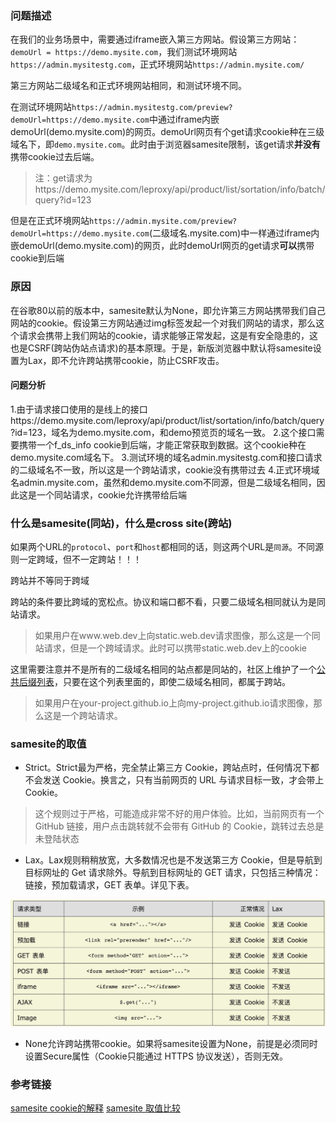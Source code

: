 ### 问题描述
在我们的业务场景中，需要通过iframe嵌入第三方网站。假设第三方网站：`demoUrl = https://demo.mysite.com`，我们测试环境网站`https://admin.mysitestg.com`，正式环境网站`https://admin.mysite.com/`

第三方网站二级域名和正式环境网站相同，和测试环境不同。

在测试环境网站`https://admin.mysitestg.com/preview?demoUrl=https://demo.mysite.com`中通过iframe内嵌demoUrl(demo.mysite.com)的网页。demoUrl网页有个get请求cookie种在三级域名下，即`demo.mysite.com`。此时由于浏览器samesite限制，该get请求**并没有**携带cookie过去后端。

>注：get请求为https://demo.mysite.com/leproxy/api/product/list/sortation/info/batch/query?id=123

但是在正式环境网站`https://admin.mysite.com/preview?demoUrl=https://demo.mysite.com`(二级域名.mysite.com)中一样通过iframe内嵌demoUrl(demo.mysite.com)的网页，此时demoUrl网页的get请求**可以**携带cookie到后端


### 原因
在谷歌80以前的版本中，samesite默认为None，即允许第三方网站携带我们自己网站的cookie。假设第三方网站通过img标签发起一个对我们网站的请求，那么这个请求会携带上我们网站的cookie，请求能够正常发起，这是有安全隐患的，这也是CSRF(跨站伪站点请求)的基本原理。于是，新版浏览器中默认将samesite设置为Lax，即不允许跨站携带cookie，防止CSRF攻击。

#### 问题分析
1.由于请求接口使用的是线上的接口https://demo.mysite.com/leproxy/api/product/list/sortation/info/batch/query?id=123，域名为demo.mysite.com，和demo预览页的域名一致。
2.这个接口需要携带一个f_ds_info cookie到后端，才能正常获取到数据。这个cookie种在demo.mysite.com域名下。
3.测试环境的域名admin.mysitestg.com和接口请求的二级域名不一致，所以这是一个跨站请求，cookie没有携带过去
4.正式环境域名admin.mysite.com，虽然和demo.mysite.com不同源，但是二级域名相同，因此这是一个同站请求，cookie允许携带给后端

### 什么是samesite(同站)，什么是cross site(跨站)
如果两个URL的`protocol`、`port`和`host`都相同的话，则这两个URL是`同源`。不同源则一定跨域，但不一定跨站！！！

跨站并不等同于跨域

跨站的条件要比跨域的宽松点。协议和端口都不看，只要二级域名相同就认为是同站请求。


>如果用户在www.web.dev上向static.web.dev请求图像，那么这是一个同站请求，但是一个跨域请求。此时可以携带static.web.dev上的cookie

这里需要注意并不是所有的二级域名相同的站点都是同站的，社区上维护了一个[公共后缀列表](https://publicsuffix.org/)，只要在这个列表里面的，即使二级域名相同，都属于跨站。

>如果用户在your-project.github.io上向my-project.github.io请求图像，那么这是一个跨站请求。


### samesite的取值
- Strict。Strict最为严格，完全禁止第三方 Cookie，跨站点时，任何情况下都不会发送 Cookie。换言之，只有当前网页的 URL 与请求目标一致，才会带上 Cookie。
>这个规则过于严格，可能造成非常不好的用户体验。比如，当前网页有一个 GitHub 链接，用户点击跳转就不会带有 GitHub 的 Cookie，跳转过去总是未登陆状态

- Lax。Lax规则稍稍放宽，大多数情况也是不发送第三方 Cookie，但是导航到目标网址的 Get 请求除外。导航到目标网址的 GET 请求，只包括三种情况：链接，预加载请求，GET 表单。详见下表。

![image](https://github.com/lizuncong/Front-End-Development-Notes/blob/master/resource/same-site01.jpg)


- None允许跨站携带cookie。如果将samesite设置为None，前提是必须同时设置Secure属性（Cookie只能通过 HTTPS 协议发送），否则无效。

### 参考链接
[samesite cookie的解释](https://web.dev/samesite-cookies-explained/)
[samesite 取值比较](https://www.ruanyifeng.com/blog/2019/09/cookie-samesite.html)